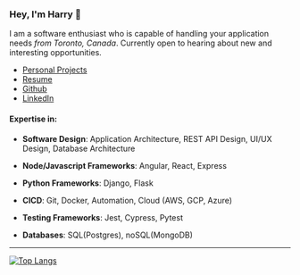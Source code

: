 ### Hey, I'm Harry 👋

I am a software enthusiast who is capable of handling your application needs _from Toronto, Canada_. Currently open to hearing about new and interesting opportunities.

- [Personal Projects](https://harryliu.design/projects)
- [Resume](https://harryliu.design/assets/HarryLiu-Resume.pdf)
- [Github](https://github.com/iamharryliu)
- [LinkedIn](https://www.linkedin.com/in/iamharryliu/)

#### Expertise in:

- **Software Design**: Application Architecture, REST API Design, UI/UX Design, Database Architecture

- **Node/Javascript Frameworks**: Angular, React, Express

- **Python Frameworks**: Django, Flask

- **CICD**: Git, Docker, Automation, Cloud (AWS, GCP, Azure)

- **Testing Frameworks**: Jest, Cypress, Pytest

- **Databases**: SQL(Postgres), noSQL(MongoDB)

<hr/>

[![Top Langs](https://github-readme-stats.vercel.app/api/top-langs/?username=iamharryliu)](https://github.com/iamharryliu/github-readme-stats)
